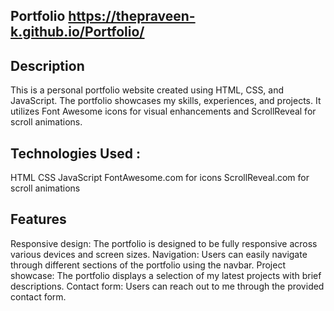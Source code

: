 ## Portfolio  https://thepraveen-k.github.io/Portfolio/

## Description
This is a personal portfolio website created using HTML, CSS, and JavaScript. The portfolio showcases my skills, experiences, and projects. It utilizes Font Awesome icons for visual enhancements and ScrollReveal for scroll animations.

## Technologies Used :
HTML
CSS
JavaScript
FontAwesome.com for icons
ScrollReveal.com for scroll animations

## Features
Responsive design: The portfolio is designed to be fully responsive across various devices and screen sizes.
Navigation: Users can easily navigate through different sections of the portfolio using the navbar.
Project showcase: The portfolio displays a selection of my latest projects with brief descriptions.
Contact form: Users can reach out to me through the provided contact form.
